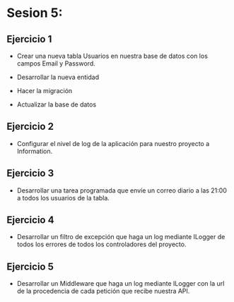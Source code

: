 # **Sesion 5:**

## **Ejercicio 1**

- Crear una nueva tabla Usuarios en nuestra base de datos con los campos Email y Password.

- Desarrollar la nueva entidad

- Hacer la migración

- Actualizar la base de datos

## **Ejercicio 2**

- Configurar el nivel de log de la aplicación para nuestro proyecto a Information.

## **Ejercicio 3**

- Desarrollar una tarea programada que envíe un correo diario a las 21:00 a todos los usuarios de la tabla.

## **Ejercicio 4**

- Desarrollar un filtro de excepción que haga un log mediante ILogger de todos los errores de todos los controladores del proyecto.

## **Ejercicio 5**

- Desarrollar un Middleware que haga un log mediante ILogger con la url de la procedencia de cada petición que recibe nuestra API.
